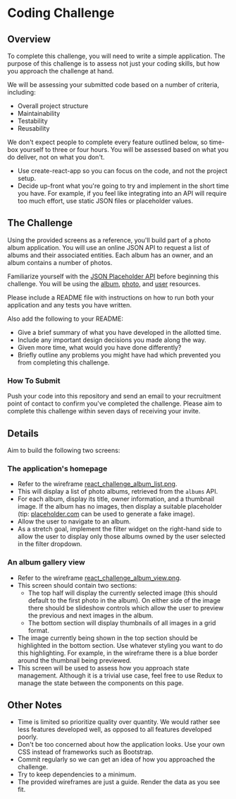 # Coding Challenge
## Overview
To complete this challenge, you will need to write a simple application. The purpose of this challenge is to assess not just your coding skills, but how you approach the challenge at hand.

We will be assessing your submitted code based on a number of criteria, including:
* Overall project structure
* Maintainability 
* Testability
* Reusability

We don't expect people to complete every feature outlined below, so time-box yourself to three or four hours. You will be assessed based on what you do deliver, not on what you don't.
* Use create-react-app so you can focus on the code, and not the project setup.
* Decide up-front what you're going to try and implement in the short time you have. For example, if you feel like integrating into an API will require too much effort, use static JSON files or placeholder values.

## The Challenge
Using the provided screens as a reference, you'll build part of a photo album application. You will use an online JSON API to request a list of albums and their associated entities. Each album has an owner, and an album contains a number of photos.

Familiarize yourself with the [JSON Placeholder API](https://jsonplaceholder.typicode.com/) before beginning this challenge. You will be using the [album](https://jsonplaceholder.typicode.com/albums), [photo](https://jsonplaceholder.typicode.com/photos), and [user](https://jsonplaceholder.typicode.com/users) resources.

Please include a README file with instructions on how to run both your application and any tests you have written.

Also add the following to your README:

* Give a brief summary of what you have developed in the allotted time.
* Include any important design decisions you made along the way.
* Given more time, what would you have done differently?
* Briefly outline any problems you might have had which prevented you from completing this challenge.

### How To Submit
Push your code into this repository and send an email to your recruitment point of contact to confirm you've completed the challenge. Please aim to complete this challenge within seven days of receiving your invite.

## Details
Aim to build the following two screens:

### The application's homepage
* Refer to the wireframe [react_challenge_album_list.png](react_challenge_album_list.png).
* This will display a list of photo albums, retrieved from the `albums` API.
* For each album, display its title, owner information, and a thumbnail image. If the album has no images, then display a suitable placeholder (tip: [placeholder.com](https://placeholder.com/) can be used to generate a fake image).
* Allow the user to navigate to an album.
* As a stretch goal, implement the filter widget on the right-hand side to allow the user to display only those albums owned by the user selected in the filter dropdown.

### An album gallery view
* Refer to the wireframe [react_challenge_album_view.png](react_challenge_album_view.png).
* This screen should contain two sections:
  * The top half will display the currently selected image (this should default to the first photo in the album). On either side of the image there should be slideshow controls which allow the user to preview the previous and next images in the album.
  * The bottom section will display thumbnails of all images in a grid format.
* The image currently being shown in the top section should be highlighted in the bottom section. Use whatever styling you want to do this highlighting. For example, in the wireframe there is a blue border around the thumbnail being previewed.
* This screen will be used to assess how you approach state management. Although it is a trivial use case, feel free to use Redux to manage the state between the components on this page.

## Other Notes
* Time is limited so prioritize quality over quantity. We would rather see less features developed well, as opposed to all features developed poorly.
* Don't be too concerned about how the application looks. Use your own CSS instead of frameworks such as Bootstrap.
* Commit regularly so we can get an idea of how you approached the challenge.
* Try to keep dependencies to a minimum.
* The provided wireframes are just a guide. Render the data as you see fit.